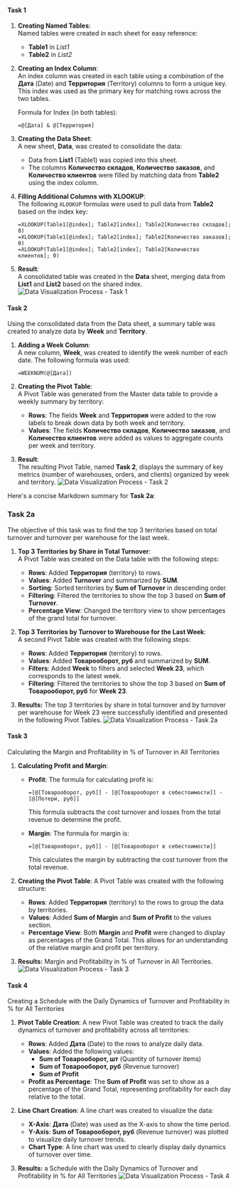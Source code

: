 
#### Task 1
1. **Creating Named Tables**:  
   Named tables were created in each sheet for easy reference:
   - **Table1** in *List1*
   - **Table2** in *List2*

2. **Creating an Index Column**:  
   An index column was created in each table using a combination of the **Дата** (Date) and **Территория** (Territory) columns to form a unique key. This index was used as the primary key for matching rows across the two tables.

   Formula for Index (in both tables):
   ```excel
   =@[Дата] & @[Территория]
   ```

3. **Creating the Data Sheet**:  
   A new sheet, **Data**, was created to consolidate the data:
   - Data from **List1** (Table1) was copied into this sheet.
   - The columns **Количество складов**, **Количество заказов**, and **Количество клиентов** were filled by matching data from **Table2** using the index column.

4. **Filling Additional Columns with XLOOKUP**:  
   The following `XLOOKUP` formulas were used to pull data from **Table2** based on the index key:
   
   ```excel
   =XLOOKUP(Table1[@index]; Table2[index]; Table2[Количество складов]; 0)
   =XLOOKUP(Table1[@index]; Table2[index]; Table2[Количество заказов]; 0)
   =XLOOKUP(Table1[@index]; Table2[index]; Table2[Количество клиентов]; 0)
   ```

5. **Result**:  
   A consolidated table was created in the **Data** sheet, merging data from **List1** and **List2** based on the shared index.
   ![Data Visualization Process - Task 1](task1.png)


#### Task 2
Using the consolidated data from the Data sheet, a summary table was created to analyze data by **Week** and **Territory**.

1. **Adding a Week Column**:  
   A new column, **Week**, was created to identify the week number of each date. The following formula was used:
   ```excel
   =WEEKNUM(@[Дата])
   ```

2. **Creating the Pivot Table**:  
   A Pivot Table was generated from the Master data table to provide a weekly summary by territory:
   - **Rows**: The fields **Week** and **Территория** were added to the row labels to break down data by both week and territory.
   - **Values**: The fields **Количество складов**, **Количество заказов**, and **Количество клиентов** were added as values to aggregate counts per week and territory.

3. **Result**:  
   The resulting Pivot Table, named **Task 2**, displays the summary of key metrics (number of warehouses, orders, and clients) organized by week and territory.
   ![Data Visualization Process - Task 2](task2.png)

Here's a concise Markdown summary for **Task 2a**:


### Task 2a

The objective of this task was to find the top 3 territories based on total turnover and turnover per warehouse for the last week.

1. **Top 3 Territories by Share in Total Turnover**:  
   A Pivot Table was created on the Data table with the following steps:
   - **Rows**: Added **Территория** (territory) to rows.
   - **Values**: Added **Turnover** and summarized by **SUM**.
   - **Sorting**: Sorted territories by **Sum of Turnover** in descending order.
   - **Filtering**: Filtered the territories to show the top 3 based on **Sum of Turnover**.
   - **Percentage View**: Changed the territory view to show percentages of the grand total for turnover.

2. **Top 3 Territories by Turnover to Warehouse for the Last Week**:  
   A second Pivot Table was created with the following steps:
   - **Rows**: Added **Территория** (territory) to rows.
   - **Values**: Added **Товарооборот, руб** and summarized by **SUM**.
   - **Filters**: Added **Week** to filters and selected **Week 23**, which corresponds to the latest week.
   - **Filtering**: Filtered the territories to show the top 3 based on **Sum of Товарооборот, руб** for **Week 23**.

3. **Results:**
   The top 3 territories by share in total turnover and by turnover per warehouse for Week 23 were successfully identified and presented in the following Pivot Tables.
   ![Data Visualization Process - Task 2a](task2a.png)


#### Task 3
Calculating the Margin and Profitability in % of Turnover in All Territories

1. **Calculating Profit and Margin**:
   - **Profit**: The formula for calculating profit is:
     ```excel
     =[@[Товарооборот, руб]] - [@[Товарооборот в себестоимости]] - [@[Потери, руб]]
     ```
     This formula subtracts the cost turnover and losses from the total revenue to determine the profit.
     
   - **Margin**: The formula for margin is:
     ```excel
     =[@[Товарооборот, руб]] - [@[Товарооборот в себестоимости]]
     ```
     This calculates the margin by subtracting the cost turnover from the total revenue.

2. **Creating the Pivot Table**:
   A Pivot Table was created with the following structure:
   - **Rows**: Added **Территория** (territory) to the rows to group the data by territories.
   - **Values**: Added **Sum of Margin** and **Sum of Profit** to the values section.
   - **Percentage View**: Both **Margin** and **Profit** were changed to display as percentages of the Grand Total. This allows for an understanding of the relative margin and profit per territory.

3. **Results:**
   Margin and Profitability in % of Turnover in All Territories.
   ![Data Visualization Process - Task 3](task3.png)


#### Task 4
Creating a Schedule with the Daily Dynamics of Turnover and Profitability in % for All Territories

1. **Pivot Table Creation**:
   A new Pivot Table was created to track the daily dynamics of turnover and profitability across all territories:
   - **Rows**: Added **Дата** (Date) to the rows to analyze daily data.
   - **Values**: Added the following values:
     - **Sum of Товарооборот, шт** (Quantity of turnover items)
     - **Sum of Товарооборот, руб** (Revenue turnover)
     - **Sum of Profit**
   - **Profit as Percentage**: The **Sum of Profit** was set to show as a percentage of the Grand Total, representing profitability for each day relative to the total.

2. **Line Chart Creation**:
   A line chart was created to visualize the data:
   - **X-Axis**: **Дата** (Date) was used as the X-axis to show the time period.
   - **Y-Axis**: **Sum of Товарооборот, руб** (Revenue turnover) was plotted to visualize daily turnover trends.
   - **Chart Type**: A line chart was used to clearly display daily dynamics of turnover over time.

3. **Results:**
   a Schedule with the Daily Dynamics of Turnover and Profitability in % for All Territories
   ![Data Visualization Process - Task 4](task4.png)


